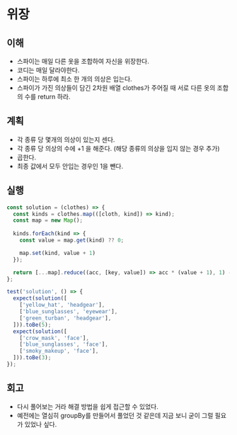# 위장

## 이해

- 스파이는 매일 다른 옷을 조합하여 자신을 위장한다.
- 코디는 매일 달라야한다.
- 스파이는 하루에 최소 한 개의 의상은 입는다.
- 스파이가 가진 의상들이 담긴 2차원 배열 clothes가 주어질 때 서로 다른 옷의 조합의 수를 return 하라.

## 계획

- 각 종류 당 몇개의 의상이 있는지 센다.
- 각 종류 당 의상의 수에 +1 을 해준다. (해당 종류의 의상을 입지 않는 경우 추가)
- 곱한다.
- 최종 값에서 모두 안입는 경우인 1을 뺀다.

## 실행

```javascript
const solution = (clothes) => {
  const kinds = clothes.map(([cloth, kind]) => kind);
  const map = new Map();
  
  kinds.forEach(kind => {
    const value = map.get(kind) ?? 0;

    map.set(kind, value + 1)
  });

  return [...map].reduce((acc, [key, value]) => acc * (value + 1), 1) - 1;
};

test('solution', () => {
  expect(solution([
    ['yellow_hat', 'headgear'],
    ['blue_sunglasses', 'eyewear'],
    ['green_turban', 'headgear'],
  ])).toBe(5);
  expect(solution([
    ['crow_mask', 'face'],
    ['blue_sunglasses', 'face'],
    ['smoky_makeup', 'face'],
  ])).toBe(3);
});
```

## 회고

- 다시 풀어보는 거라 해결 방법을 쉽게 접근할 수 있었다.
- 예전에는 열심히 groupBy를 만들어서 풀었던 것 같은데 지금 보니 굳이 그럴 필요가 있었나 싶다.
